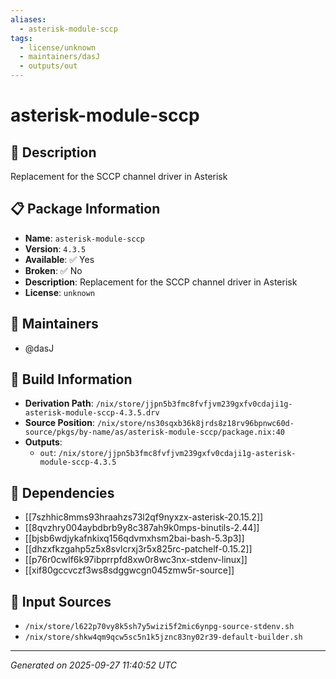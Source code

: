 ```yaml
---
aliases:
  - asterisk-module-sccp
tags:
  - license/unknown
  - maintainers/dasJ
  - outputs/out
---
```


# asterisk-module-sccp

## 📝 Description

Replacement for the SCCP channel driver in Asterisk

## 📋 Package Information

- **Name**: `asterisk-module-sccp`
- **Version**: `4.3.5`
- **Available**: ✅ Yes
- **Broken**: ✅ No
- **Description**: Replacement for the SCCP channel driver in Asterisk
- **License**: `unknown`
## 👥 Maintainers

- @dasJ


## 🔧 Build Information

- **Derivation Path**: `/nix/store/jjpn5b3fmc8fvfjvm239gxfv0cdaji1g-asterisk-module-sccp-4.3.5.drv`
- **Source Position**: `/nix/store/ns30sqxb36k8jrds8z18rv96bpnwc60d-source/pkgs/by-name/as/asterisk-module-sccp/package.nix:40`
- **Outputs**:
  - `out`:  `/nix/store/jjpn5b3fmc8fvfjvm239gxfv0cdaji1g-asterisk-module-sccp-4.3.5`

## 🔗 Dependencies

- [[7szhhic8mms93hraahzs73l2qf9nyxzx-asterisk-20.15.2]]
- [[8qvzhry004aybdbrb9y8c387ah9k0mps-binutils-2.44]]
- [[bjsb6wdjykafnkixq156qdvmxhsm2bai-bash-5.3p3]]
- [[dhzxfkzgahp5z5x8svlcrxj3r5x825rc-patchelf-0.15.2]]
- [[p76r0cwlf6k97ibprrpfd8xw0r8wc3nx-stdenv-linux]]
- [[xif80gccvczf3ws8sdggwcgn045zmw5r-source]]

## 📁 Input Sources

- `/nix/store/l622p70vy8k5sh7y5wizi5f2mic6ynpg-source-stdenv.sh`
- `/nix/store/shkw4qm9qcw5sc5n1k5jznc83ny02r39-default-builder.sh`

---
*Generated on 2025-09-27 11:40:52 UTC*
